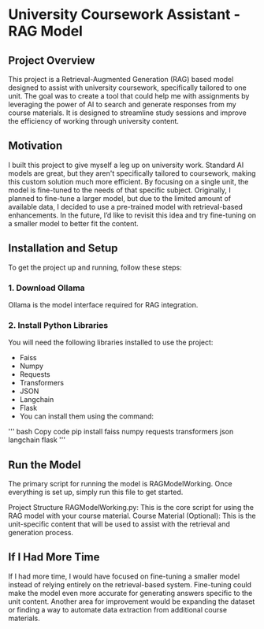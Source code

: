 # University Coursework Assistant - RAG Model

## Project Overview
This project is a Retrieval-Augmented Generation (RAG) based model designed to assist with university coursework, specifically tailored to one unit. The goal was to create a tool that could help me with assignments by leveraging the power of AI to search and generate responses from my course materials. It is designed to streamline study sessions and improve the efficiency of working through university content.

## Motivation
I built this project to give myself a leg up on university work. Standard AI models are great, but they aren't specifically tailored to coursework, making this custom solution much more efficient. By focusing on a single unit, the model is fine-tuned to the needs of that specific subject. Originally, I planned to fine-tune a larger model, but due to the limited amount of available data, I decided to use a pre-trained model with retrieval-based enhancements. In the future, I’d like to revisit this idea and try fine-tuning on a smaller model to better fit the content.

## Installation and Setup
To get the project up and running, follow these steps:

### 1. Download Ollama
Ollama is the model interface required for RAG integration.

### 2. Install Python Libraries
You will need the following libraries installed to use the project:

- Faiss
- Numpy
- Requests
- Transformers
- JSON
- Langchain
- Flask
- You can install them using the command:

''' bash
Copy code
pip install faiss numpy requests transformers json langchain flask ''' 
## Run the Model
The primary script for running the model is RAGModelWorking. Once everything is set up, simply run this file to get started.

Project Structure
RAGModelWorking.py: This is the core script for using the RAG model with your course material.
Course Material (Optional): This is the unit-specific content that will be used to assist with the retrieval and generation process.
## If I Had More Time
If I had more time, I would have focused on fine-tuning a smaller model instead of relying entirely on the retrieval-based system. Fine-tuning could make the model even more accurate for generating answers specific to the unit content. Another area for improvement would be expanding the dataset or finding a way to automate data extraction from additional course materials.
